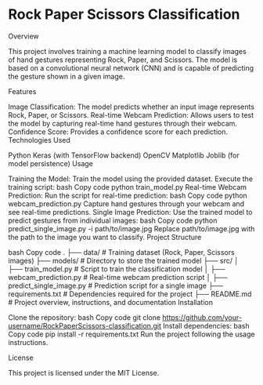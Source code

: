 # Rock Paper Scissors Classification

Overview

This project involves training a machine learning model to classify images of hand gestures representing Rock, Paper, and Scissors. The model is based on a convolutional neural network (CNN) and is capable of predicting the gesture shown in a given image.

Features

Image Classification: The model predicts whether an input image represents Rock, Paper, or Scissors.
Real-time Webcam Prediction: Allows users to test the model by capturing real-time hand gestures through their webcam.
Confidence Score: Provides a confidence score for each prediction.
Technologies Used

Python
Keras (with TensorFlow backend)
OpenCV
Matplotlib
Joblib (for model persistence)
Usage

Training the Model:
Train the model using the provided dataset.
Execute the training script:
bash
Copy code
python train_model.py
Real-time Webcam Prediction:
Run the script for real-time prediction:
bash
Copy code
python webcam_prediction.py
Capture hand gestures through your webcam and see real-time predictions.
Single Image Prediction:
Use the trained model to predict gestures from individual images:
bash
Copy code
python predict_single_image.py -i path/to/image.jpg
Replace path/to/image.jpg with the path to the image you want to classify.
Project Structure

bash
Copy code
.
├── data/               # Training dataset (Rock, Paper, Scissors images)
├── models/             # Directory to store the trained model
├── src/
│   ├── train_model.py  # Script to train the classification model
│   ├── webcam_prediction.py  # Real-time webcam prediction script
│   ├── predict_single_image.py  # Prediction script for a single image
├── requirements.txt    # Dependencies required for the project
├── README.md           # Project overview, instructions, and documentation
Installation

Clone the repository:
bash
Copy code
git clone https://github.com/your-username/RockPaperScissors-classification.git
Install dependencies:
bash
Copy code
pip install -r requirements.txt
Run the project following the usage instructions.

License

This project is licensed under the MIT License.

